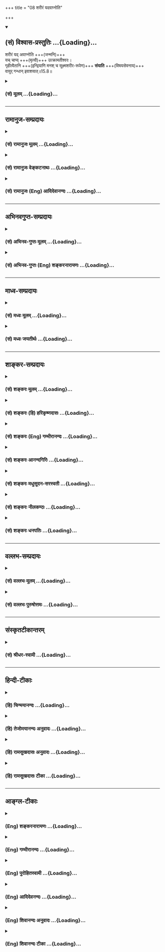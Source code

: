 +++
title = "08 शरीरं यदवाप्नोति"

+++
<div class="js_include" newlevelforh1="2" title="(सं) विश्वास-प्रस्तुतिः" unfilled url="/mahAbhAratam/shlokashaH/06-bhIShma-parva/03-bhagavad-gItA-parva/saMskRtam/vishvAsa-prastutiH/15_puruShottama-yogaH/08_sharIraM_yadavApn.md">
<details open><summary><h2>(सं) विश्वास-प्रस्तुतिः ...{Loading}...</h2></summary>

शरीरं यद् अवाप्नोति +++(जन्मनि)+++  
यच् चाप्य् +++(मृत्यौ)+++ उत्क्रामतीश्वरः।  
गृहीत्वैतानि +++(इन्द्रियाणि मनश् च सूक्ष्मशरीर-रूपेण)+++ **संयाति** +++(विषयसेवनाय)+++  
वायुर् गन्धान् इवाशयात्॥15.8॥
</details>
</div>
<div class="js_include collapsed" newlevelforh1="3" title="(सं) मूलम्" unfilled url="/mahAbhAratam/shlokashaH/06-bhIShma-parva/03-bhagavad-gItA-parva/saMskRtam/mUlam/15_puruShottama-yogaH/08_sharIraM_yadavApn.md">
<details><summary><h3>(सं) मूलम् ...{Loading}...</h3></summary>

शरीरं यदवाप्नोति यच्चाप्युत्क्रामतीश्वरः।  
गृहीत्वैतानि संयाति वायुर्गन्धानिवाशयात्।।15.8।।
</details>
</div>


_________________
## रामानुज-सम्प्रदायः
<div class="js_include collapsed" newlevelforh1="3" title="(सं) रामानुजः मूलम्" unfilled url="/mahAbhAratam/shlokashaH/06-bhIShma-parva/03-bhagavad-gItA-parva/saMskRtam/rAmAnujaH/mUlam/15_puruShottama-yogaH/08_sharIraM_yadavApn.md">
<details><summary><h3>(सं) रामानुजः मूलम् ...{Loading}...</h3></summary>

।।15.8।।**यत् शरीरम् अवाप्नोति;**  
यस्मात् शरीराद् **उत्क्रामति;**  
तत्र अयम् इन्द्रियाणाम् **ईश्वरः**  
**एतानि** इन्द्रियाणि भूतसूक्ष्मैः सह  
**गृहीत्वा संयाति।**  

**वायुः गन्धान् इव आशयात्** --  
यथा **वायुः** स्रक्चन्दनकस्तूरिकाद्य्-**आशयात्** तत्स्थानात्  
सूक्ष्मावयवैः सह गन्धान् गृहीत्वा अन्यत्र संयाति तद्-वद् इत्यर्थः। 


</details>
</div>
<div class="js_include collapsed" newlevelforh1="3" title="(सं) रामानुजः वेङ्कटनाथः" unfilled url="/mahAbhAratam/shlokashaH/06-bhIShma-parva/03-bhagavad-gItA-parva/saMskRtam/rAmAnujaH/venkaTanAthaH/15_puruShottama-yogaH/08_sharIraM_yadavApn.md">
<details><summary><h3>(सं) रामानुजः वेङ्कटनाथः ...{Loading}...</h3></summary>

  
  
।।15.8।। No commentary.

</details>
</div>
<div class="js_include collapsed" newlevelforh1="3" title="(सं) रामानुजः (Eng) आदिदेवानन्दः" unfilled url="/mahAbhAratam/shlokashaH/06-bhIShma-parva/03-bhagavad-gItA-parva/saMskRtam/rAmAnujaH/english/AdidevAnandaH/15_puruShottama-yogaH/08_sharIraM_yadavApn.md">
<details><summary><h3>(सं) रामानुजः (Eng) आदिदेवानन्दः ...{Loading}...</h3></summary>

15.8 Whatever body It acires, and from whatever body It departs, the lord of the senses, i.e., the self, goes on Its way taking with It the senses with the subtle elements, just like the wind carrying scents from place to place. Just as the wind takes away scents with subtle parts from flower-garlands, sandal, musk and the rest from their places and moves elsewhere - so does the self. What are these senses; Sri Krsna explains:

</details>
</div>


_________________
## अभिनवगुप्त-सम्प्रदायः
<div class="js_include collapsed" newlevelforh1="3" title="(सं) अभिनव-गुप्तः मूलम्" unfilled url="/mahAbhAratam/shlokashaH/06-bhIShma-parva/03-bhagavad-gItA-parva/saMskRtam/abhinava-guptaH/mUlam/15_puruShottama-yogaH/08_sharIraM_yadavApn.md">
<details><summary><h3>(सं) अभिनव-गुप्तः मूलम् ...{Loading}...</h3></summary>

।।15.8।। शरीरमिति। **अवाप्नोति**; गृह्णाति।  
**उत्क्रामति** त्यजति एतैः सह।  
यथा **वायुः** सर्वगतो विश्रान्तिधाम पार्थिवं प्राप्य ततो **गन्धम्** आनीय  
स्थानान्तरे तत्सहित एव संक्रामति;  
एवं जीवः पुर्य्-अष्टकेन सह।

</details>
</div>
<div class="js_include collapsed" newlevelforh1="3" title="(सं) अभिनव-गुप्तः (Eng) शङ्करनारायणः" unfilled url="/mahAbhAratam/shlokashaH/06-bhIShma-parva/03-bhagavad-gItA-parva/saMskRtam/abhinava-guptaH/english/shankaranArAyaNaH/15_puruShottama-yogaH/08_sharIraM_yadavApn.md">
<details><summary><h3>(सं) अभिनव-गुप्तः (Eng) शङ्करनारायणः ...{Loading}...</h3></summary>

15.8 Sariram etc. Attains to : seizes. Goes up : abandones along with
them. Just as the wind, going everywhere reaches an abode of rest made
of earth and carrying away thence an odour enters just with that into
another place, in the same way does the individual Soul together with
the octad of cities. So far the association of the individual Soul with
them ( the sense organs etc.) at both the stages of creation and of
withdrawal has been described. Now it is being decided that It acts only
in association with them even at the stage of existence which consists
of acts like standing, sitting, contemplating etc. and which is a stage
of receiving objects-

</details>
</div>


_________________
## माध्व-सम्प्रदायः
<div class="js_include collapsed" newlevelforh1="3" title="(सं) मध्वः मूलम्" unfilled url="/mahAbhAratam/shlokashaH/06-bhIShma-parva/03-bhagavad-gItA-parva/saMskRtam/madhvaH/mUlam/15_puruShottama-yogaH/08_sharIraM_yadavApn.md">
<details><summary><h3>(सं) मध्वः मूलम् ...{Loading}...</h3></summary>

।।15.8।। कर्षति इत्युक्ते जीवस्य स्वातन्त्र्यं प्रतीतं तन्निवारयति
शरीरमित्यादिना -- यद्यदा शरीरमवाप्नोति उत्क्रामति च जीवस्तदेश्वर एवैतानि
गृहीत्वा संयाति। यत्र यत्रैव संयुक्तो धाता गर्भं पुनः पुनः। तत्र तत्रैव
वसति न यत्र स्वयमिच्छति इति हि मोक्षधर्मे। भावाभावावपि जानन्गरीयो जानामि
श्रेयो न तु तत्करोमि। आशासु हर्म्यासु हृदासु कुर्वन्यथा नियुक्तोऽस्मि
तथा वहामि इति च। हत्वा जित्वाऽपि मघवन्यः कश्चित्पुरुषायते। अकर्तात्वेव
भवति कर्ता चैव करोति तत् इति च। तद्यथाहाऽनः
सुसमाहितमुत्सर्जद्यायादेवमेवायं शारीर आत्मा
प्राज्ञेनात्मनाऽन्वारूढमुत्सर्जद्याति \[बृ.उ.4।3।35\] इति च श्रुतिः।
वाङ्मनसि सम्पद्यते; मनः प्राणे; प्राणस्तेजसि; तेजः परस्यां देवतायाम्
\[छां.उ.6।8।6\] इति च। गन्धानिव सूक्ष्माणि। भोगोऽस्यापि साधितः
पुरस्तात्।

</details>
</div>
<div class="js_include collapsed" newlevelforh1="3" title="(सं) मध्वः जयतीर्थः" unfilled url="/mahAbhAratam/shlokashaH/06-bhIShma-parva/03-bhagavad-gItA-parva/saMskRtam/madhvaH/jayatIrthaH/15_puruShottama-yogaH/08_sharIraM_yadavApn.md">
<details><summary><h3>(सं) मध्वः जयतीर्थः ...{Loading}...</h3></summary>

।।15.8।। पूर्ववाक्ये जीवस्य प्रकृतत्वात्तदुत्तरमपि तद्विषयमिति
व्याख्यानमसत्; ईश्वरपदरूढार्थपरित्यागदोषात्; इत्याशयवान् सङ्गतिं तावदाह
-- **कर्षती**ति। शरीरावाप्तौ मूलकारणादुत्क्रमणे शरीरात् स्थितौ
गोलकादिभ्यो विषयान्प्रतीन्द्रियाणि जीवः कर्षतीति पूर्वत्रोक्तम्। तथा च
तस्य नियामकान्तरानुक्त्या इन्द्रियकर्षणे स्वातन्त्र्यं प्रतीतं
तदयुक्तम्। पूर्वोक्तविरोधादित्याशङ्क्येश्वरस्यैव
तत्प्रतिपादयंस्तज्जीवस्य स्वातन्त्र्यं निवारयतीत्यर्थः।
श्लोकद्वयोपादानायादिपदम्। अत्र शरीरावाप्त्युत्क्रमणयोरुक्तत्वादीश्वरस्य
तदयोगात्कथमिदं तद्विषयम्। इत्यतो व्याचष्टे -- **यदि**ति। जीव इति
पूर्ववाक्यादनुवर्तते। यदेति श्रवणात्तदेति लभ्यते। एतानीन्द्रियाणि संयाति
शरीरं लोकान्तरं च। कुतोऽयमर्थ इत्यतो जीवस्य शरीरप्राप्तौ
तावदीश्वराधीनत्वे प्रमाणसम्मतिमाह -- **यत्रे**ति। संयुक्तः प्रेरकत्वेन
संयुक्तः परमेश्वरो यत्र यत्रैव योनौ गर्भं धाता तत्र तत्रैव वसति जीवः।
प्रवृत्तावपीश्वराधीनत्वे जीवस्य प्रमाणसंवादमाह -- **भावे**ति। भावाभावौ
लौकिके शुभाशुभे गरीयः श्रेयो मोक्षमपि; तथापि तन्न करोमि साधयितुं न
स्वतन्त्रोऽस्मि; किन्तु आशासु दिक्षु हर्म्यासु हर्म्येषु ह्रदासु ह्रदेषु
तास्ताः क्रियाः कुर्वन्निव प्रतीयमानोऽहं यथेश्वरेण नियुक्तोऽस्मि तथा तथा
तां वहामि। हननादिक्रियाः कृत्वा यः कश्चित्
परमपुरुषवत्स्वातन्त्र्यमात्मनो मन्यते सोऽप्यकर्तैव भवति
यतस्तद्धननादिकर्तेश्वर एव करोति। शरीरोत्क्रमणमपीश्वराधीनमित्यत्र
श्रुतिसम्मतिमाह -- **तद्यथे**ति। अनः शकटम्। सुसमाहितं
पुरुषेण,सम्यगधिष्ठितमुत्सर्जद्ग्रामादिकमुत्सृजच्छारीर आत्मा जीवः
प्राज्ञेनात्मना परमात्मना अन्वारूढोऽधिष्ठितः। उत्सर्जत् शरीरमुत्सृजन्।
वागित्यनेनोत्क्रमणे परदेवतावागादीन्याकर्षतीत्युच्यते।
अनेकेष्वाकृष्यमाणेषु सत्सु गन्धोपादानेऽभिप्रायमाह -- **गन्धानिवे**ति।
गन्धवतः पुष्पाद्यवयवानित्यर्थः। ननु श्रोत्रमित्यादिना
विषयभोगोऽस्योच्यते; न चेश्वरस्यासावस्ति; किन्तु जीवस्यैव
तत्कथमिदमीश्वरविषयं इत्यत आह -- **भोग** इति। पुरस्तात् सप्तमे।

</details>
</div>


_________________
## शाङ्कर-सम्प्रदायः
<div class="js_include collapsed" newlevelforh1="3" title="(सं) शङ्करः मूलम्" unfilled url="/mahAbhAratam/shlokashaH/06-bhIShma-parva/03-bhagavad-gItA-parva/saMskRtam/shankaraH/mUlam/15_puruShottama-yogaH/08_sharIraM_yadavApn.md">
<details><summary><h3>(सं) शङ्करः मूलम् ...{Loading}...</h3></summary>

।।15.8।। --,**यच्चापि** यदा चापि **उत्क्रामति ईश्वरः** देहादिसंघातस्वामी
जीवः; तदा कर्षति इति श्लोकस्य द्वितीयपादः अर्थवशात् प्राथम्येन संबध्यते।
यदा च पूर्वस्मात् शरीरात् शरीरान्तरम् **अवाप्नोति** तदा **गृहीत्वा
एतानि** मनःषष्ठानि इन्द्रियाणि **संयाति** सम्यक् याति गच्छति। किमिव इति;
आह -- **वायुः** पवनः **गन्धानिव आशयात्** पुष्पादेः।। कानि पुनः तानि --,

</details>
</div>
<div class="js_include collapsed" newlevelforh1="3" title="(सं) शङ्करः (हि) हरिकृष्णदासः" unfilled url="/mahAbhAratam/shlokashaH/06-bhIShma-parva/03-bhagavad-gItA-parva/saMskRtam/shankaraH/hindI/harikRShNadAsaH/15_puruShottama-yogaH/08_sharIraM_yadavApn.md">
<details><summary><h3>(सं) शङ्करः (हि) हरिकृष्णदासः ...{Loading}...</h3></summary>

।।15.8।। किस कालमें ( आकर्षित करता है )  
  
जब यह देहादिसंघातका स्वामी जीवात्मा शरीरको छोड़कर जाता है तब ( इनको )
आकर्षित करता है। ,पहले और इस श्लोकके अर्थकी संगतिके वशसे श्लोकके दूसरे
पादकी व्याख्या पहले की गयी है। तथा जब यह जीवात्मा; पहले शरीरसे ( निकलकर
) दूसरे शरीरको पाता है; तब मनसहित इन छः इन्द्रियोंको साथ लेकर जाता है।
कैसे लेकर जाता है सो बतलाते हैं -- जैसे वायु गन्धके स्थानोंसे यानी
पुष्पादिसे गन्धको लेकर जाता है; वैसे ही।

</details>
</div>
<div class="js_include collapsed" newlevelforh1="3" title="(सं) शङ्करः (Eng) गम्भीरानन्दः" unfilled url="/mahAbhAratam/shlokashaH/06-bhIShma-parva/03-bhagavad-gItA-parva/saMskRtam/shankaraH/english/gambhIrAnandaH/15_puruShottama-yogaH/08_sharIraM_yadavApn.md">
<details><summary><h3>(सं) शङ्करः (Eng) गम्भीरानन्दः ...{Loading}...</h3></summary>

15.8 Yat, when; isvarah, the master of the aggregate of the body etc.,
the individual soul; utkramati, leaves the body, then he draws. Thus,
the second arter of the verse is treated first for the sake of
consistency. \[When the soul leaves the body, then it draws the organs
(see previous verses) from that body. In this way, the second arter of
the present verse is treated first, because going to another body
follows the leaving of the earlier one.-M.S.\] Ca api, and even; yat,
when; it avapnoti, assumes a body other than the earlier one; then,
grahitva, taking; etani, these, the organs with the mind as their sixth;
samyati, he leaves, goes away totally \[Samyak, totally-without
returning in any way to the earlier body.-M.S.\] Like what; In reply the
Lord says: iva, as; vayuh, the wind (carries away); gandhan, odours;
asayat, from their receptacles-flowers etc. Which, again, are those
(organs);

</details>
</div>
<div class="js_include collapsed" newlevelforh1="3" title="(सं) शङ्करः आनन्दगिरिः" unfilled url="/mahAbhAratam/shlokashaH/06-bhIShma-parva/03-bhagavad-gItA-parva/saMskRtam/shankaraH/AnandagiriH/15_puruShottama-yogaH/08_sharIraM_yadavApn.md">
<details><summary><h3>(सं) शङ्करः आनन्दगिरिः ...{Loading}...</h3></summary>

।।15.8।। स्वस्थाने स्थितानामिन्द्रियाणां जीवेनाकर्षणस्य कालं पृच्छति --
**कस्मिन्निति।** जीवस्योत्क्रान्तिर्नेश्वरस्येत्याशङ्क्येश्वरशब्दार्थमाह
-- **देहादीति।** उत्क्रान्त्यनन्तरभाविनी गतिरित्येतदर्थवशादित्युक्तम्।
अवशिष्टानि श्लोकाक्षराण्याचष्टे -- **यदाचेति।**

</details>
</div>
<div class="js_include collapsed" newlevelforh1="3" title="(सं) शङ्करः मधुसूदन-सरस्वती" unfilled url="/mahAbhAratam/shlokashaH/06-bhIShma-parva/03-bhagavad-gItA-parva/saMskRtam/shankaraH/madhusUdana-sarasvatI/15_puruShottama-yogaH/08_sharIraM_yadavApn.md">
<details><summary><h3>(सं) शङ्करः मधुसूदन-सरस्वती ...{Loading}...</h3></summary>

।।15.8।। कस्मिन्काले कर्षतीत्युच्यते -- शरीरमिति। यत् यदा उत्क्रामति
बहिर्निर्गच्छति ईश्वरो देहेन्द्रियसंघातस्य स्वामी जीवस्तदा यतो
देहादुत्क्रामति ततो मनःषष्ठानीन्द्रियाणि कर्षतीति द्वितीयपादस्य
प्रथममन्वयः। उत्क्रमणोत्तरभावित्वाद्गमनस्य। न केवलं कर्षत्येव किंतु यत्
यदा च पूर्वस्माच्छरीराच्छरीरान्तरमवाप्नोति तदैतानि मनःषष्ठानीन्द्रियाणि
गृहीत्वा संयात्यपि सम्यक् पुनरागमनराहित्येन। गच्छत्यपि शरीरे
सत्येवेन्द्रियग्रहणे दृष्टान्तः आशयात्कुसुमादैः
स्थानाद्गन्धान्गन्धात्मकान्सूक्ष्मानंशान्गृहीत्वा यथा वायुर्याति तद्वत्।

</details>
</div>
<div class="js_include collapsed" newlevelforh1="3" title="(सं) शङ्करः नीलकण्ठः" unfilled url="/mahAbhAratam/shlokashaH/06-bhIShma-parva/03-bhagavad-gItA-parva/saMskRtam/shankaraH/nIlakaNThaH/15_puruShottama-yogaH/08_sharIraM_yadavApn.md">
<details><summary><h3>(सं) शङ्करः नीलकण्ठः ...{Loading}...</h3></summary>

।।15.8।। तथैतान्येव आशयात् स्वलयस्थानात् गृहीत्वा संयाति विषयदेशं
प्रतिगच्छति प्रबोधसर्गव्युत्थानकालेषु। तत्र दृष्टान्तः।
वायुर्गन्धानिवाशयात्। गन्धाशयात्पुष्पात्।

</details>
</div>
<div class="js_include collapsed" newlevelforh1="3" title="(सं) शङ्करः धनपतिः" unfilled url="/mahAbhAratam/shlokashaH/06-bhIShma-parva/03-bhagavad-gItA-parva/saMskRtam/shankaraH/dhanapatiH/15_puruShottama-yogaH/08_sharIraM_yadavApn.md">
<details><summary><h3>(सं) शङ्करः धनपतिः ...{Loading}...</h3></summary>

।।15.8।। कस्मिन्काले कर्षतीत्यपेक्षायां स्वस्थाने स्थितानां इन्द्रियाणां
जीवेनाकर्षणस्य कालमाह -- शरीरमिति। पाठक्रमादर्थक्रमो बलीयान् इति
न्यायेनेश्वरो देहासिसंघातस्वामी जीवो यत् यदाप्युत्क्रामति
शरीराद्वहिर्निर्गच्छति तदा मनःषष्ठानीन्द्रियाणि कर्षतीति श्लोकस्य
द्वितीयः पातोऽर्थवशात्प्राथम्येन संबध्यते। यदाच
पूर्वस्माच्छरीराच्छरीरान्तरं प्राप्नोति तदा एतानि मनःषष्ठेन्द्रियाणि
गृहीत्वा संयाति सभ्यग्ग्च्छति। तत्र दृष्टान्तः। आशयात्पुष्पादेः
स्थानाद्गन्धान्गृहीत्वा यथा वायुः पवनः संयति तद्वत्।

</details>
</div>


_________________
## वल्लभ-सम्प्रदायः
<div class="js_include collapsed" newlevelforh1="3" title="(सं) वल्लभः मूलम्" unfilled url="/mahAbhAratam/shlokashaH/06-bhIShma-parva/03-bhagavad-gItA-parva/saMskRtam/vallabhaH/mUlam/15_puruShottama-yogaH/08_sharIraM_yadavApn.md">
<details><summary><h3>(सं) वल्लभः मूलम् ...{Loading}...</h3></summary>

।।15.8।। शरीरं यदवाप्नोति। यस्माच्छरीरादुत्क्रामति
तत्रायमिन्द्रियाणामीश्वरः एतानीन्द्रियाणि भूतसूक्ष्मैः सह गृहीत्वा
संयाति। यथा वायुः कस्तूरिकाद्याशयात्तत्स्थानात्सूक्ष्मावयवैः सह गन्धान्
गृहीत्वाऽन्यत्र संयाति तद्वत्। एतदेव प्रपञ्चितंउत्क्रान्तिगत्या गतीनां
स्वात्मना चोत्तरयोः \[ब्र.सू.2।3।1\] इति सूत्रेषु।

</details>
</div>
<div class="js_include collapsed" newlevelforh1="3" title="(सं) वल्लभः पुरुषोत्तमः" unfilled url="/mahAbhAratam/shlokashaH/06-bhIShma-parva/03-bhagavad-gItA-parva/saMskRtam/vallabhaH/puruShottamaH/15_puruShottama-yogaH/08_sharIraM_yadavApn.md">
<details><summary><h3>(सं) वल्लभः पुरुषोत्तमः ...{Loading}...</h3></summary>

  
  
।।15.8।। तदेव विस्तरेणाऽऽह -- शरीरमिति।  
**ईश्वरः** मूलभूतो जीवो  
**यत्** यदा शरीर-भोगार्थम् **अवाप्नोति**;  
**च** पुनः **यदा** भोग-समाप्तौ **उत्क्रामति**  
तदा **एतानि** पूर्वोक्तानीन्द्रियाणि स्वभोगार्थकानि सूक्ष्माणि संस्कारात्मकानि  
**गृहीत्वैव** सम्यक् स्वांश-जीव-भावेन सह **याति** प्राप्नोति। 

तत्र दृष्टान्तमाह -
**वायुः आशयात्** पुष्पादितो **गन्धान्** सूक्ष्मांशान् **इव**।  
  

</details>
</div>


_________________
## संस्कृतटीकान्तरम्
<div class="js_include collapsed" newlevelforh1="3" title="(सं) श्रीधर-स्वामी" unfilled url="/mahAbhAratam/shlokashaH/06-bhIShma-parva/03-bhagavad-gItA-parva/saMskRtam/shrIdhara-svAmI/15_puruShottama-yogaH/08_sharIraM_yadavApn.md">
<details><summary><h3>(सं) श्रीधर-स्वामी ...{Loading}...</h3></summary>

।।15.8।। तान्याकृष्य किं करोतीत्यत्राह **-- शरीरमिति।** यदा शरीरान्तरं
कर्मवशादवाप्नोति यतश्च शरीरादुत्क्रामति ईश्वरो देहादीनां स्वामी तदा
पूर्वस्माच्छरीरादेतानि गृहीत्वा तच्छरीरान्तरं सम्यग्याति। शरीरे
सत्यपीन्द्रियग्रहणे दृष्टान्तः। आशयात्स्वस्थानात्कुसुमादेः सकाशात्
गन्धान्गन्धवतः सूक्ष्मानंशान्गृहीत्वा यथा वायुर्गच्छति तद्वत्।

</details>
</div>


_________________
## हिन्दी-टीकाः
<div class="js_include collapsed" newlevelforh1="3" title="(हि) चिन्मयानन्दः" unfilled url="/mahAbhAratam/shlokashaH/06-bhIShma-parva/03-bhagavad-gItA-parva/hindI/chinmayAnandaH/15_puruShottama-yogaH/08_sharIraM_yadavApn.md">
<details><summary><h3>(हि) चिन्मयानन्दः ...{Loading}...</h3></summary>

।।15.8।। देहेन्द्रियादि का ईश्वर अर्थात् स्वामी है जीव। जब तक वह किसी एक
देह मे रहता है; तब तक सूक्ष्म शरीर (इन्द्रियाँ और अन्तकरण) को धारण किये
रहता है और असंख्य प्रकार के कर्म करता है। अपनी वासनाओं के अनुसार वह कर्म
करता है और फिर कर्मो के नियमानुसार विविध फलों को भोगने के लिये उसे
अन्यान्य शरीर ग्रहण करने पड़ते हैं। तब एक शरीर का त्याग करते समय वह
सूक्ष्म शरीर को समेट लेता है और अन्य शरीर में जा कर पुन उसके द्वारा
पूर्ववत् व्यवहार करता है। सूक्ष्म शरीर का स्थूल शरीर से सदा के लिये वियोग
स्थूल शरीर के लिये मृत्यु है। मृत देह का आकार पूर्ववत् दिखाई देता
है;किन्तु विषय ग्रहण; अनुभव तथा विचार ग्रहण करने की क्षमता उसमे नहीं
होती; क्योंकि ये समस्त कार्य सूक्ष्म शरीर के होते हैं। जीव की उपस्थिति
से ही देह को एक व्यक्ति के रूप में स्थान प्राप्त होता है। जिस प्रकार
प्रवाहित किया हुआ वायु पुष्प; चन्दन; इत्र आदि सुगन्धित वस्तुओं की सुगन्ध
को एक स्थान से अन्य स्थान बहा कर ले जाता है; उसी प्रकार जीव समस्त
इन्द्रियादि को लेकर जाता है। वायु और सुगन्ध दृष्टिगोचर नहीं होते; उसी
प्रकार देह को त्यागते हुये सूक्ष्म जीव को भी नेत्रों से नहीं देखा जा
सकता है। जीव की समस्त वासनाएं भी उसी के साथ रहती हैं। इस श्लोक में जीव को
देहादि संघात का ईश्वर कहने का अभिप्राय केवल इतना ही है कि उसी की
उपस्थिति में विषय ग्रहण; विचार आदि का व्यवहार सुचारु रूप से चलता रहता
है। वह इन उपाधियों का शासक और नियामक है। जिस प्रकार; किसी शासकीय अधिकारी
का स्थानान्तर होने पर वह अपने घर की समस्त वस्तुओं को सन्दूकों में रखकर
अपने नये स्थान पर पहुँचता है। तत्पश्चात्; वहाँ पुन अपने सामान को खोलकर
नये गृह को सजाता है। ठीक इसी प्रकार जीवात्मा भी एक स्थूल शरीर को त्यागते
समय समस्त इन्द्रियादि को एकत्रित कर शरीर को त्याग देता है; और फिर नवीन
शरीर को धारण कर पुन सूक्ष्म शरीर के द्वारा समस्त व्यवहार करने लगता है।
वेदान्त मे शरीर को भोगायतन कहते हैं। उपर्युक्त श्लोक वस्तुत उपनिषदों के
ही सिद्धान्तों का ही सारांश है। वे इन्द्रियाँ कौन सी हैं सुनो

</details>
</div>
<div class="js_include collapsed" newlevelforh1="3" title="(हि) तेजोमयानन्दः अनुवादः" unfilled url="/mahAbhAratam/shlokashaH/06-bhIShma-parva/03-bhagavad-gItA-parva/hindI/tejomayAnandaH/anuvAdaH/15_puruShottama-yogaH/08_sharIraM_yadavApn.md">
<details><summary><h3>(हि) तेजोमयानन्दः अनुवादः ...{Loading}...</h3></summary>

।।15.8।। जब (देहादि का) ईश्वर (जीव) (एक शरीर से) उत्क्रमण करता है, तब इन
(इन्द्रियों और मन) को ग्रहण कर अन्य शरीर में इस प्रकार ले जाता है, जैसे
गन्ध के आश्रय (फूलादि) से गन्ध को वायु ले जाता है।।

</details>
</div>
<div class="js_include collapsed" newlevelforh1="3" title="(हि) रामसुखदासः अनुवादः" unfilled url="/mahAbhAratam/shlokashaH/06-bhIShma-parva/03-bhagavad-gItA-parva/hindI/rAmasukhadAsaH/anuvAdaH/15_puruShottama-yogaH/08_sharIraM_yadavApn.md">
<details><summary><h3>(हि) रामसुखदासः अनुवादः ...{Loading}...</h3></summary>

।।15.8।। जैसे वायु गन्धके स्थानसे गन्धको ग्रहण करके ले जाती है, ऐसे ही
शरीरादिका स्वामी बना हुआ जीवात्मा भी जिस शरीरको छोड़ता है, वहाँसे मनसहित
इन्द्रियोंको ग्रहण करके फिर जिस शरीरको प्राप्त होता है, उसमें चला जाता
है।

</details>
</div>
<div class="js_include collapsed" newlevelforh1="3" title="(हि) रामसुखदासः टीका" unfilled url="/mahAbhAratam/shlokashaH/06-bhIShma-parva/03-bhagavad-gItA-parva/hindI/rAmasukhadAsaH/TIkA/15_puruShottama-yogaH/08_sharIraM_yadavApn.md">
<details><summary><h3>(हि) रामसुखदासः टीका ...{Loading}...</h3></summary>

।।15.8।।***व्याख्या --***  **वायुर्गन्धानिवाशयात् --** जिस प्रकार वायु
इत्रके फोहेसे गन्ध ले जाती है किन्तु वह गन्ध स्थायीरूपसे वायुमें नहीं
रहती क्योंकि वायु और गन्धका सम्बन्ध नित्य नहीं है; इसी प्रकार
इन्द्रियाँ; मन; बुद्धि; स्वभाव आदि(सूक्ष्म और कारण -- दोनों शरीरों) को
अपना माननेके कारण जीवात्मा उनको साथ लेकर दूसरी योनिमें जाता है। जैसे वायु
तत्त्वतः गन्धसे निर्लिप्त है; ऐसे ही जीवात्मा भी तत्त्वतः मन;
इन्द्रियाँ; शरीरादिसे निर्लिप्त है परन्तु इन मन; इन्द्रियाँ; शरीरादिमें
मैंमेरेपनकी मान्यता होनेके कारण वह (जीवात्मा) इनका आकर्षण करता है। जैसे
वायु आकाशका कार्य होते हुए भी पृथ्वीके अंश गन्धको साथ लिये घूमती है; ऐसे
ही जीवात्मा परमात्माका सनातन अंश होते हुए भी प्रकृतिके कार्य (प्रतिक्षण
बदलनेवाले) शरीरोंको साथ लिये भिन्नभिन्न योनियोंमें घूमता है। जड होनेके
कारण वायुमें यह विवेक नहीं है कि वह गन्धको ग्रहण न करे परन्तु जीवात्माको
तो यह विवेक और सामर्थ्य मिला हुआ है कि वह जब चाहे; तब शरीरसे सम्बन्ध
मिटा सकता है। भगवान्ने मनुष्यमात्रको यह स्वतन्त्रता दे रखी है कि वह चाहे
जिससे सम्बन्ध जोड़ सकता है और चाहे जिससे सम्बन्ध तोड़ सकता है। अपनी भूल
मिटानेके लिये केवल अपनी मान्यता बदलनेकी आवश्यकता है कि प्रकृतिके अंश इन
स्थूल; सूक्ष्म और कारणशरीरोंसे मेरा (जीवात्मका) कोई सम्बन्ध नहीं है। फिर
जन्ममरणके बन्धनसे सहज ही मुक्ति है।  
  
भगवान्ने यहाँ तीन शब्द दृष्टान्तके रूपमें दिये हैं -- (1) वायु; (2) गन्ध
और (3) आशय। आशय कहते हैं स्थानको जैसे -- जलाशय (जलआशय) अर्थात् जलका
स्थान। यहाँ आशय नाम स्थूलशरीरका है। जिस प्रकार गन्धके स्थान (आशय) इत्रके
फोहेसे वायु गन्ध ले जाती है और फोहा पीछे पड़ा रहता है; इसी प्रकार
वायुरूप जीवात्मा गन्धरूप सूक्ष्म और कारणशरीरोंको साथ लेकर जाता है; तब
गन्धका आशयरूप स्थूलशरीर पीछे रह जाता है।**शरीरं यदवाप्नोति ৷৷.
गृहीत्वैतानि संयाति --** यहाँ **ईश्वरः** पद जीवात्माका वाचक है। इस
जीवात्मासे तीन खास भूलें हो रही हैं --,(1) अपनेको मन; बुद्धि; शरीरादि जड
पदार्थोंका स्वामी मानता है; पर वास्तवमें बन जाता है स्वयं उनका दास।  
  
(2) अपनेको उन जड पदार्थोंका स्वामी मान लेनेके कारण अपने वास्तविक स्वामी
परमात्माको भूल जाता है।  
  
(3) जड पदार्थोंसे माने हुए सम्बन्धका त्याग करनेमें स्वाधीन होनेपर भी
उनका त्याग नहीं करता। परमात्माने जीवात्माको शरीरादि सामग्रीका सदुपयोग
करनेकी स्वाधीनता दी है। उनका सदुपयोग करके अपना उद्धार करनेके लिये ये
वस्तुएँ दी हैं; उनका स्वामी बननेके लिये नहीं। परन्तु जीवसे यह बहुत बड़ी
भूल होती है कि वह उस सामग्रीका सदुपयोग नहीं करता प्रत्युत अपनेको उनका
मालिक मान लेता है; पर वास्तवमें उनका गुलाम बन जाता है। जीवात्मा जड
पदार्थोंसे माने हुए सम्बन्धका त्याग तभी कर सकता है; जब उसे यह मालूम हो
जाय कि इनका मालिक बननेसे मैं सर्वथा पराधीन हो गया हूँ और मेरा पतन हो गया
है। यह जिनका मालिक बनता है; उनकी गुलामी इसमें आ ही जाती है। इसे केवल वहम
होता है कि मैं इनका मालिक हूँ। जड पदार्थोंका मालिक बन जानेसे एक तो इसे
उन पदार्थोंकी कमी का अनुभव होता है और दूसरा यह अपनेको अनाथ मान लेता
है। जिसे मालिकपना या अधिकार प्यारा लगता है; वह परमात्माको प्राप्त नहीं कर
सकता क्योंकि जो किसी व्यक्ति; वस्तु; पद आदिका स्वामी बनता है; वह अपने
स्वामीको भूल जाता है -- यह नियम है। उदाहरणार्थ; जिस समय बालक केवल माँको
अपना मानकर उसे ही चाहता है; उस समय वह माँके बिना रह ही नहीं सकता। किन्तु
वही बालक जब बड़ा होकर गृहस्थ बन जाता है और अपनेको स्त्री; पुत्र आदिका
स्वामी मानने लगता है; तब उसी माँका पास रहना उसे सुहाता नहीं। यह स्वामी
बननेका ही परिणाम है इसी प्रकार यह जीवात्मा भी शरारीदि जड पदार्थोंका
स्वामी (ईश्वर) बनकर अपने वास्तविक स्वामी परमात्माको भूल जाता है -- उनसे
विमुख हो जाता है। जबतक यह भूल या विमुखता रहेगी; तबतक जीवात्मा दुःख पाता
ही रहेगा।**ईश्वरः** पदके साथ **अपि** पद एक विशेष अर्थ रखता है कि यह
ईश्वर बना जीवात्मा वायुके समान असमर्थ; जड और पराधीन नहीं है। इस
जीवात्मामें ऐसी सामर्थ्य और विवेक है कि यह जब चाहे; तब माने हुए
सम्बन्धको छोड़ सकता है और परमात्माके साथ नित्य सम्बन्धका अनुभव कर सकता
है। परन्तु संयोगजन्य सुखकी लोलुपताके कारण यह संसारसे माने हुए सम्बन्धको
छोड़ता नहीं और छोड़ना चाहता भी नहीं। जडता(शरीरादि) से तादात्म्य छूटनेपर
जीवात्मा (गन्धकी तरह) शरीरोंको साथ ले जा सकता ही नहीं।  
  
जीवको दो शक्तियाँ प्राप्त हैं -- (1) प्राणशक्ति; जिससे श्वासोंका आवागमन
होता है और (2) इच्छाशक्ति; जिससे भोगोंको पानेकी इच्छा करता है।
प्राणशक्ति हरदम (श्वासोच्छ्वासके द्वारा) क्षीण होती रहती है।
प्राणशक्तिका खत्म होना ही मृत्यु कहलाती है। जडका संग करनेसे कुछ करने और
पानेकी इच्छा बनी रहती है। प्राणशक्तिके रहते हुए इच्छाशक्ति अर्थात् कुछ
करने और पानेकी इच्छा मिट जाय; तो मनुष्य जीवन्मुक्त हो जाता है।
प्राणशक्ति नष्ट हो जाय और इच्छाएँ बनी रहें; तो दूसरा जन्म लेना ही पड़ता
है। नया शरीर मिलनेपर इच्छाशक्ति तो वही (पूर्वजन्मकी) रहती है; प्राणशक्ति
नयी मिल जाती है। प्राणशक्तिका व्यय इच्छाओंको मिटानेमें होना चाहिये।
निःस्वार्थभावसे सम्पूर्ण प्राणियोंके हितमें रत रहनेसे इच्छाएँ
सुगमतापूर्वक मिट जाती हैं। यहाँ **गृहीत्वा** पदका तात्पर्य है -- जो अपने
नहीं हैं; उनसे राग; ममता; प्रियता करना। जिन मन; इन्द्रियोंके साथ अपनापन
करके जीवात्मा उनको साथ लिये फिरता है; वे मन; इन्द्रियाँ कभी नहीं कहतीं
कि हम तुम्हारी हैं और तुम हमारे हो। इनपर जीवात्माका शासन भी चलता नहीं
जैसा चाहे वैसा रख सकता नहीं; परिवर्तन कर सकता नहीं फिर भी इनके साथ
अपनापन रखता है; जो कि भूल ही है। वास्तवमें यह अपनेपनका (राग; ममतायुक्त)
सम्बन्ध ही बाँधनेवाला होता है। वस्तु हमें प्राप्त हो या न हो; बढ़िया हो
या घटिया हो; हमारे काममें आये या न आये; दूर हो या पास हो,यदि उस वस्तुको
हम अपनी मानते हैं तो उससे हमारा सम्बन्ध बना हुआ ही है। अपनी तरफसे छोड़े
बिना शरीरादिमें ममताका सम्बन्ध मरनेपर भी नहीं छूटता। इसलिये मृत शरीरकी
हड्डियोंको गङ्गाजीमें डालनेसे उस जीवकी आगे गति होती है। इस माने हुए
सम्बन्धको छोड़नेमें हम सर्वथा स्वतन्त्र तथा सबल हैं। यदि शरीरके रहते हुए
ही हम उससे अपनापन हटा दें; तो जीतेजी ही मुक्त हो जायँजो अपना नहीं है;
उसको अपना मानना और जो अपना है; उसको अपना न मानना -- यह बहुत ब़ड़ा दोष
है; जिसके कारण ही पारमार्थिक मार्गमें उन्नति नहीं होती।  
  
इस श्लोकमें आया **एतानि** पद सातवें श्लोकके **मनःषष्ठानीन्द्रियाणि**
(पाँच ज्ञानेन्द्रियाँ तथा मन) का वाचक है। यहाँ **एतानि** पदको सत्रह
तत्त्वोंके समुदायरूप सूक्ष्मशरीर एवं कारणशरीर(स्वभाव) का भी द्योतक मानना
चाहिये। इस सबको ग्रहण करके जीवात्मा दूसरे शरीरमें जाता है। जैसे मनुष्य
पुराने वस्त्रोंका त्याग करके नये वस्त्र धारण करता है; ऐसे ही जीवात्मा
पुराने शरीरका त्याग करके नये शरीरको प्राप्त होता है (गीता 2। 22)।  
  
वास्तवमें शुद्ध चेतन(आत्मा)का किसी शरीरको प्राप्त करना और उसका त्याग
करके दूसरे शरीरमें जाना हो नहीं सकता क्योंकि आत्मा अचल और समानरूपसे
सर्वत्र व्याप्त है (गीता 2। 17; 24)। शरीरोंका ग्रहण और त्याग परिच्छिन्न
(एकदेशीय) तत्त्वके द्वारा ही होना सम्भव है; जबकि आत्मा कभी किसी भी
देशकालादिमें परिच्छिन्न नहीं हो सकता। परन्तु जब यह आत्मा प्रकृतिके कार्य
शरीरसे तादात्म्य कर लेता है अर्थात् प्रकृतिस्थ हो जाता है; तब (स्थूल;
सूक्ष्म और कारण -- तीनों शरीरोंमें अपनेको तथा अपनेमें तीनों शरीरोंको
धारण करने अर्थात् उनमें अपनापन करनेसे) वह प्रकृतिके कार्य शरीरोंका
ग्रहणत्याग करने लगता है। तात्पर्य यह है कि शरीरको मैं और मेरा मान लेने
कारण आत्मा सूक्ष्मशरीरके आनेजानेको अपना आनाजाना मान लेता है। जब
प्रकृतिके कार्य शरीरसे तादात्म्य मिट जाता है अर्थात् स्थूल; सूक्ष्म और
कारणशरीरसे आत्माका माना हुआ सम्बन्ध नहीं रहता तब ये शरीर अपने कारणभूत
समष्टि तत्त्वोंमें लीन हो जाते हैं। तात्पर्य यह है कि पुनर्जन्मका मूल
कारण जीवका शरीरसे माना हुआ तादात्म्य ही है।  
  
***सम्बन्ध --***  अब भगवान् सातवें श्लोकमें आये हुए
मनःषष्ठानीन्द्रियाणि पदका खुलासा करते हैं।

</details>
</div>


_________________
## आङ्ग्ल-टीकाः
<div class="js_include collapsed" newlevelforh1="3" title="(Eng) शङ्करनारायणः" unfilled url="/mahAbhAratam/shlokashaH/06-bhIShma-parva/03-bhagavad-gItA-parva/english/shankaranArAyaNaH/15_puruShottama-yogaH/08_sharIraM_yadavApn.md">
<details><summary><h3>(Eng) शङ्करनारायणः ...{Loading}...</h3></summary>

15.8. Whatsoever body he attains to and also from whatsoever He goes up,
the Lord proceeds taking them with Him just as the wind takes odours from their receptacle.

</details>
</div>
<div class="js_include collapsed" newlevelforh1="3" title="(Eng) गम्भीरानन्दः" unfilled url="/mahAbhAratam/shlokashaH/06-bhIShma-parva/03-bhagavad-gItA-parva/english/gambhIrAnandaH/15_puruShottama-yogaH/08_sharIraM_yadavApn.md">
<details><summary><h3>(Eng) गम्भीरानन्दः ...{Loading}...</h3></summary>

15.8 When the master leaves it and even when he assumes a body, he departs taking these, as wind (carries away) odours from their receptacles.

</details>
</div>
<div class="js_include collapsed" newlevelforh1="3" title="(Eng) पुरोहितस्वामी" unfilled url="/mahAbhAratam/shlokashaH/06-bhIShma-parva/03-bhagavad-gItA-parva/english/purohitasvAmI/15_puruShottama-yogaH/08_sharIraM_yadavApn.md">
<details><summary><h3>(Eng) पुरोहितस्वामी ...{Loading}...</h3></summary>

15.8 When the Supreme Lord enters a body or leaves it, He gathers these senses together and travels on with them, as the wind gathers perfume while passing through the flowers.

</details>
</div>
<div class="js_include collapsed" newlevelforh1="3" title="(Eng) आदिदेवनन्दः" unfilled url="/mahAbhAratam/shlokashaH/06-bhIShma-parva/03-bhagavad-gItA-parva/english/AdidevanandaH/15_puruShottama-yogaH/08_sharIraM_yadavApn.md">
<details><summary><h3>(Eng) आदिदेवनन्दः ...{Loading}...</h3></summary>

15.8 Whatever body Its lord acires and from whatever body It departs, It goes on Its way, taking these senses as the wind carrying scents from their places.

</details>
</div>
<div class="js_include collapsed" newlevelforh1="3" title="(Eng) शिवानन्दः अनुवादः" unfilled url="/mahAbhAratam/shlokashaH/06-bhIShma-parva/03-bhagavad-gItA-parva/english/shivAnandaH/anuvAdaH/15_puruShottama-yogaH/08_sharIraM_yadavApn.md">
<details><summary><h3>(Eng) शिवानन्दः अनुवादः ...{Loading}...</h3></summary>

15.8 When the Lord (as the individual soul) obtains a body and when He leaves it, He takes these and goes (with them) as the wind takes the scents from their seats (flowers, etc.).

</details>
</div>
<div class="js_include collapsed" newlevelforh1="3" title="(Eng) शिवानन्दः टीका" unfilled url="/mahAbhAratam/shlokashaH/06-bhIShma-parva/03-bhagavad-gItA-parva/english/shivAnandaH/TIkA/15_puruShottama-yogaH/08_sharIraM_yadavApn.md">
<details><summary><h3>(Eng) शिवानन्दः टीका ...{Loading}...</h3></summary>

15.8 शरीरम् a body; यत् when; अवाप्नोति obtains; यत् when; च and; अपि
also; उत्क्रामति leaves; ईश्वरः the Lord; गृहीत्वा taking; एतानि these;
संयाति goes; वायुः the wind; गन्धान् the scents; इव as; आशयात् from
(their) seats (the flowers).Commentary Here is a description of how the subtle body leaves the gross body.When the Jiva; the Lord of the aggregate of the body and the rest takes up this body he brings in with him the mind and the senses when he leavs the body at its dissolution he takes with him the senses and the mind; just as the wind carries with it the fragrance from the flowers. Wherever he goes and whatever form he assumes he again operates through these senses and the mind.Lord Jiva;
the Lord of the aggregate of the body and the rest.The Self appears to be an agent or an enjoyer only when he possesses or assumes a body.

</details>
</div>
